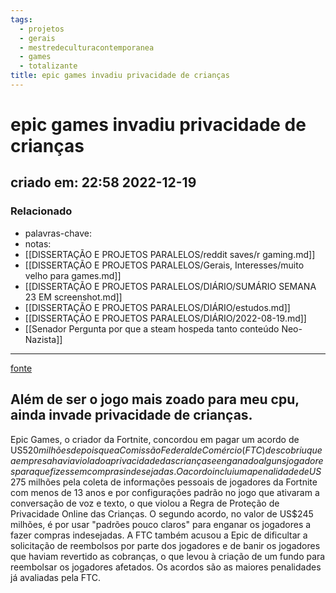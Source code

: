 ```yaml
---
tags:
  - projetos
  - gerais
  - mestredeculturacontemporanea
  - games
  - totalizante
title: epic games invadiu privacidade de crianças
---
```


# epic games invadiu privacidade de crianças

## criado em: 22:58 2022-12-19

### Relacionado

- palavras-chave: 
- notas: 
- [[DISSERTAÇÃO E PROJETOS PARALELOS/reddit saves/r gaming.md]]
- [[DISSERTAÇÃO E PROJETOS PARALELOS/Gerais, Interesses/muito velho para games.md]]
- [[DISSERTAÇÃO E PROJETOS PARALELOS/DIÁRIO/SUMÁRIO SEMANA 23 EM screenshot.md]]
- [[DISSERTAÇÃO E PROJETOS PARALELOS/DIÁRIO/estudos.md]]
- [[DISSERTAÇÃO E PROJETOS PARALELOS/DIÁRIO/2022-08-19.md]]
- [[Senador Pergunta por que a steam hospeda tanto conteúdo Neo-Nazista]]
---

[fonte](https://kotaku.com/fortnite-epic-games-ftc-fine-privacy-refunds-skins-1849910311)

## Além de ser o jogo mais zoado para meu cpu, ainda invade privacidade de crianças.

Epic Games, o criador da Fortnite, concordou em pagar um acordo de US$520 milhões depois que a Comissão Federal de Comércio (FTC) descobriu que a empresa havia violado a privacidade das crianças e enganado alguns jogadores para que fizessem compras indesejadas. O acordo inclui uma penalidade de US$275 milhões pela coleta de informações pessoais de jogadores da Fortnite com menos de 13 anos e por configurações padrão no jogo que ativaram a conversação de voz e texto, o que violou a Regra de Proteção de Privacidade Online das Crianças. O segundo acordo, no valor de US$245 milhões, é por usar "padrões pouco claros" para enganar os jogadores a fazer compras indesejadas. A FTC também acusou a Epic de dificultar a solicitação de reembolsos por parte dos jogadores e de banir os jogadores que haviam revertido as cobranças, o que levou à criação de um fundo para reembolsar os jogadores afetados. Os acordos são as maiores penalidades já avaliadas pela FTC.

